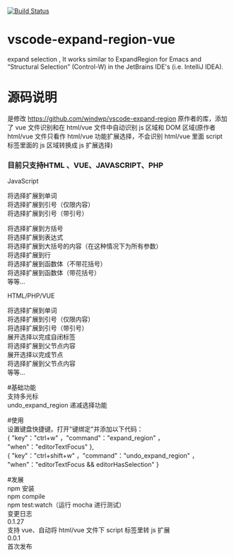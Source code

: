 [![Build Status](https://travis-ci.org/windwp/vscode-expand-region.svg?branch=master)](https://travis-ci.org/windwp/vscode-expand-region)  

# vscode-expand-region-vue  
expand selection , It works similar to ExpandRegion for Emacs and “Structural Selection” (Control-W) in the JetBrains IDE's (i.e. IntelliJ IDEA).  

# 源码说明  
是修改 https://github.com/windwp/vscode-expand-region 原作者的库，添加了 vue 文件识别和在 html/vue 文件中自动识别 js 区域和 DOM 区域(原作者 html/vue 文件只看作 html/vue 功能扩展选择，不会识别 html/vue 里面 script 标签里面的 js 区域转换成 js 扩展选择)  

### 目前只支持HTML 、VUE、JAVASCRIPT、PHP  

JavaScript  

将选择扩展到单词  
将选择扩展到引号（仅限内容）  
将选择扩展到引号（带引号）  

将选择扩展到方括号  
将选择扩展到表达式  
将选择扩展到大括号的内容（在这种情况下为所有参数）  
将选择扩展到行  
将选择扩展到函数体（不带花括号）  
将选择扩展到函数体（带花括号）  
等等...  

HTML/PHP/VUE  

将选择扩展到单词  
将选择扩展到引号（仅限内容）  
将选择扩展到引号（带引号）  
展开选择以完成自闭标签  
将选择扩展到父节点内容  
展开选择以完成节点  
将选择扩展到父节点内容   
等等...  

#基础功能  
支持多光标  
undo_expand_region 递减选择功能  

#使用  
设置键盘快捷键。打开"键绑定"并添加以下代码：  
{
"key"："ctrl+w" ，"command"："expand_region" ， "when"："editorTextFocus"
},  
{
"key"："ctrl+shift+w" ，"command"："undo_expand_region" ， "when"："editorTextFocus && editorHasSelection"
}  

#发展  
npm 安装  
npm compile  
npm test:watch（运行 mocha 进行测试）  
变更日志  
0.1.27  
支持 vue、自动将 html/vue 文件下 script 标签里转 js 扩展  
0.0.1  
首次发布  
